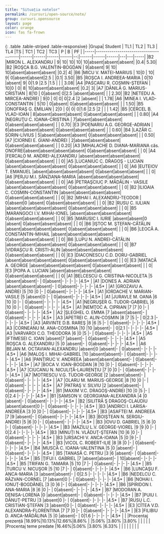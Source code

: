 ```yaml
---
title: "Situația notelor"
permalink: /cursuri/open-source/note/
group: cursuri.opensource
layout: page
color: orange
icon: fas fa-frown
---
```


{: .table .table-striped .table-responsive}
|Grupa|                Student                | TL1  | TL2  | TL3  | TL4  |TS | TC1  | TC2  | TC3  | P | B | PF  |
|-----|---------------------------------------|------|------|------|------|--:|------|------|------|---|---|-----|
|B2   |MIRON L. ALEXANDRU                     |     9|    10|    10|    10| 10|absent|absent|absent|   |0.4| 5.30|
|B2   |ROŞCA B.G. VALENTIN-BOGDAN             |     9|absent|     9|    10| 10|absent|absent|absent|   |0.2|    4|
|B6   |MICU V. MATEI-MARIUS                   |    10|0     |    10|     9|  0|absent|absent|2.5   |   |0.1| 3.50|
|B5   |ROŞCA I. ANDREEA-MARIA                 |     0|10    |absent|     9|  0|1.9   |2.5   |1.5   |   |   | 3.08|
|A4   |PASCARU R. COSMIN-ŞTEFAN               |    10|0     |     0|     8| 10|absent|absent|absent|   |0.2|    3|
|A7   |DĂNILĂ G. MARIUS-CRISTIAN              |     8|10    |     0|absent|  0|2.5   |absent|absent|   |   | 2.30|
|B2   |NETEDU A. MIRCEA-ANDREI                |     9|0     |     0|     0|  0|2.4   |2     |absent|   |   | 1.78|
|A6   |MINEA I. VLAD-CONSTANTIN               |     5|10    |     0|absent|  0|absent|absent|absent|   |   | 1.50|
|B5   |ONOFRAŞ G. EMILIAN                     |     2|0     |     0|     0|  0|1.6   |2.5   |2     |   |   | 1.42|
|B5   |CERCEL B. VLAD-IOAN                    |     8|absent|absent|absent|  0|absent|absent|absent|   |   | 0.80|
|A4   |NEGRUŢU C. IOANA-CRISTINA              |     7|absent|absent|absent|  0|absent|absent|absent|   |   | 0.70|
|E3   |POENARIU A.G. GEORGE-ADRIAN            |     6|absent|absent|absent|  0|absent|absent|absent|   |   | 0.60|
|B4   |LAZĂR C. SORIN-LIVIUS                  |     5|absent|absent|absent|  0|absent|absent|absent|   |   | 0.50|
|A7   |CIORNEI E. GIANI-ANDREI                |     2|absent|absent|absent|  0|absent|absent|absent|   |   | 0.20|
|A3   |MIHALACHE D. DIANA-MARIANA căs. ONOFREI|absent|absent|absent|absent|  0|absent|absent|absent|   |   |    0|
|A4   |FERCALO M. ANDREI-ALEXANDRU            |absent|absent|absent|absent|  0|absent|absent|absent|   |   |    0|
|A5   |LUCANIUC C. DRAGOŞ - LUCIAN            |absent|absent|absent|absent|  0|absent|absent|absent|   |   |    0|
|A6   |EUTEIOV T. EMANUEL                     |absent|absent|absent|absent|  0|absent|absent|absent|   |   |    0|
|A6   |PERJU M.I. SÂNZIANA-MARIA              |absent|absent|absent|absent|  0|absent|absent|absent|   |   |    0|
|A6   |PETRAŞCIUC P. MĂDĂLIN - VASILE         |absent|absent|absent|absent|  0|absent|absent|absent|   |   |    0|
|B2   |ILIOAIA C. COSMIN-CONSTANTIN           |absent|absent|absent|absent|  0|absent|absent|absent|   |   |    0|
|B2   |MIHAI I. ALEXANDRU-TEODOR              |     0|absent|0     |absent|  0|absent|absent|absent|   |   |    0|
|B2   |RUSU C. IULIAN                         |absent|absent|absent|absent|  0|absent|absent|absent|   |   |    0|
|B5   |MARANGOCI I.V. MIHAI-IONEL             |absent|absent|absent|absent|  0|absent|absent|absent|   |   |    0|
|B5   |MARUSIC I. IURIE                       |absent|absent|0     |absent|  0|absent|absent|absent|   |   |    0|
|B6   |IŞTOC M. ŞTEFAN-CĂTĂLIN                |absent|absent|absent|absent|  0|absent|absent|absent|   |   |    0|
|B6   |LEOCĂ A. CONSTANTIN-MIHAIL             |absent|absent|absent|absent|  0|absent|absent|absent|   |   |    0|
|B6   |LUPU N. ANDREI-CĂTĂLIN                 |absent|absent|absent|absent|  0|absent|absent|absent|   |   |    0|
|B7   |VIDRAŞCU R. CRISTI-ALIN                |absent|absent|absent|absent|  0|absent|absent|absent|   |   |    0|
|E3   |DIACONESCU C.D. DORU-GABRIEL           |absent|absent|absent|absent|  0|absent|absent|absent|   |   |    0|
|E3   |MATACĂ A. GEORGE                       |absent|absent|absent|absent|  0|absent|absent|absent|   |   |    0|
|E3   |POPA A. LUCIAN                         |absent|absent|absent|absent|  0|absent|absent|absent|   |   |    0|
|A1   |BELCESCU G. CRISTINA-NICOLETA          |5     |absent|absent|-     |  0|absent|-     |-     |-  |-  |4.5* |
|A1   |DONES A. ADRIAN                        |absent|absent|absent|-     |  0|absent|-     |-     |-  |-  |4.5* |
|A1   |GROZAVU A. ANDREI                      |5     |10    |0     |-     |  0|absent|-     |-     |-  |-  |4.5* |
|A1   |IORDACHE V. MARIAN-VASILE              |5     |absent|0     |-     |  0|absent|-     |-     |-  |-  |4.5* |
|A1   |JURAVLE M. OANA                        |6     |10    |0     |-     |  0|absent|-     |-     |-  |-  |4.5* |
|A1   |NEGRUŞER G. TUDOR-GABRIEL              |6     |10    |0     |-     |  0|absent|-     |-     |-  |-  |4.5* |
|A1   |NEMŢOC A. CIPRIAN                      |7     |7     |0     |-     |  0|absent|-     |-     |-  |-  |4.5* |
|A2   |ŞLEGHEL O. EMMA                        |7     |absent|absent|-     |  0|absent|-     |-     |-  |-  |4.5* |
|A3   |APETREI C. ALIN-COSMIN                 |8     |7     |5     |-     |  0|2.3   |-     |-     |-  |-  |4.5* |
|A3   |ARVINTE D.B. RAREŞ                     |8     |6     |5     |-     |  0|absent|-     |-     |-  |-  |4.5* |
|A3   |CORNEANU M. ANA-COSMINA                |10    |10    |absent|-     |  0|2.1   |-     |-     |-  |-  |4.5* |
|A3   |VARVAROI C.O. THEODORA                 |6     |0     |5     |-     |  0|absent|-     |-     |-  |-  |4.5* |
|A5   |IFTIMESEI C. IOAN                      |absent|7     |absent|-     |  0|absent|-     |-     |-  |-  |4.5* |
|A5   |ROŞCA G. ALEXANDRU                     |5     |0     |absent|-     |  0|absent|-     |-     |-  |-  |4.5* |
|A6   |BEJAN M. OCTAVIAN-ALEXANDRU            |absent|0     |absent|-     |  0|absent|-     |-     |-  |-  |4.5* |
|A6   |MALOŞ I. MIHAI-GABRIEL                 |10    |absent|absent|-     |  0|absent|-     |-     |-  |-  |4.5* |
|A6   |PANŢIRUC V. ANDREEA                    |absent|absent|absent|-     |  0|absent|-     |-     |-  |-  |4.5* |
|A7   |BOCA V. IOAN-BOGDAN                    |8     |10    |0     |-     |  0|absent|-     |-     |-  |-  |4.5* |
|A7   |CIUCANU N. NICULIŢĂ-LAURENŢIU          |7     |0     |0     |-     |  0|absent|-     |-     |-  |-  |4.5* |
|A7   |MOTRESCU V.G. TUDOR-GEORGE             |2     |absent|absent|-     |  0|absent|-     |-     |-  |-  |4.5* |
|A7   |OLARU M. MARIUS-GEORGE                 |8     |10    |0     |-     |  0|absent|-     |-     |-  |-  |4.5* |
|A7   |PATRAŞ V. SILVIU                       |2     |absent|absent|-     |  0|absent|-     |-     |-  |-  |4.5* |
|B1   |MAXIM V.C. DRAGOŞ-ANDREI               |10    |0     |5     |-     |  0|2.4   |-     |-     |-  |-  |4.5* |
|B1   |SAMSON V. GEORGIANA-ALEXANDRA          |4     |0     |absent|-     |  0|absent|-     |-     |-  |-  |4.5* |
|B2   |SILITRĂ Ş DRAGOŞ-CLAUDIU               |absent|absent|0     |-     |  0|absent|-     |-     |-  |-  |4.5* |
|B3   |ANDRICI I. LARISA-ANDREEA              |3     |0     |0     |-     |  0|absent|-     |-     |-  |-  |4.5* |
|B3   |ASAFTEI M. ANDREEA                     |7     |9     |absent|-     |  0|absent|-     |-     |-  |-  |4.5* |
|B3   |BOIŞTEAN N. SERGIU-ANDREI              |5     |6     |0     |-     |  0|absent|-     |-     |-  |-  |4.5* |
|B3   |IOVU D. GABRIEL                        |5     |6     |0     |-     |  0|absent|-     |-     |-  |-  |4.5* |
|B3   |MAZILU L.V. GEORGE-VIOREL              |9     |9     |0     |-     |  0|2.4   |-     |-     |-  |-  |4.5* |
|B3   |MINUŢI N. VLĂDUŢ-ŞTEFAN                |10    |6     |0     |-     |  0|absent|-     |-     |-  |-  |4.5* |
|B3   |URSACHI V. ANCA-IOANA                  |5     |0     |9     |-     |  0|absent|-     |-     |-  |-  |4.5* |
|B3   |VICOL C. ROBERT-ILIE                   |8     |8     |0     |-     |  0|absent|-     |-     |-  |-  |4.5* |
|B4   |MUSCĂ C. IOANA-VALENTINA               |5     |0     |absent|-     |  0|absent|-     |-     |-  |-  |4.5* |
|B5   |TANASĂ C. PETRU                        |3     |6     |absent|-     |  0|absent|-     |-     |-  |-  |4.5* |
|B5   |ŢIFUI I. GABRIEL                       |7     |absent|absent|-     | 10|absent|-     |-     |-  |-  |4.5* |
|B5   |TRIFAN G. TAMARA                       |5     |10    |7     |-     |  0|absent|-     |-     |-  |-  |4.5* |
|B5   |TURCU V. NICUŞOR                       |5     |10    |7     |-     |  0|absent|-     |-     |-  |-  |4.5* |
|B6   |LUNCAŞU F. ANCA-MARIA                  |3     |absent|absent|-     |  0|2.5   |-     |-     |-  |-  |4.5* |
|B6   |NEDELCU C. RĂZVAN-CORNEL               |7     |absent|0     |-     |  0|absent|-     |-     |-  |-  |4.5* |
|B6   |NOHAI I. IONUŢ-BOGDĂNEL                |3     |0     |6     |-     |  0|absent|-     |-     |-  |-  |4.5* |
|B6   |SPIRIDON I. ANA-MARIA                  |8     |6     |0     |-     |  0|absent|-     |-     |-  |-  |4.5* |
|B7   |MODORAN A. DENISA-LORENA               |0     |absent|absent|-     |  0|absent|-     |-     |-  |-  |4.5* |
|B7   |PUIU I. DĂNUŢ-PETRU                    |3     |absent|0     |-     |  0|absent|-     |-     |-  |-  |4.5* |
|B7   |RUSU L.C. CRISTIAN-ŞTEFAN              |3     |absent|0     |-     |  0|absent|-     |-     |-  |-  |4.5* |
|E3   |CÎTEA V.D. ALEXANDRA-FLORENTINA        |7     |7     |0     |-     |  0|absent|-     |-     |-  |-  |4.5* |
|E3   |FILIBIU D. ANCA-MĂDĂLINA               |5     |0     |absent|-     |  0|1.6   |-     |-     |-  |-  |4.5* |
|     |Procentaj prezență                     |18.99%|10.13%|12.66%|8.86% |   |5.06% |3.80% |3.80% |   |   |     |
|     |Procentaj teme predate                 |16.46%|5.06% |3.80% |6.33% |   |      |      |      |   |   |     |
